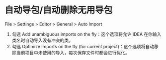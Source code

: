 # 自动导包/自动删除无用导包

File > Settings > Editor > General > Auto Import

1. 勾选 Add unambiguous imports on the fly：这个选项将允许 IDEA 在你输入类名时自动导入没有冲突的类。
2. 勾选 Optimize imports on the fly (for current project)：这个选项将自动移除当前项目中未使用的导入，每次保存文件时都会进行优化。
